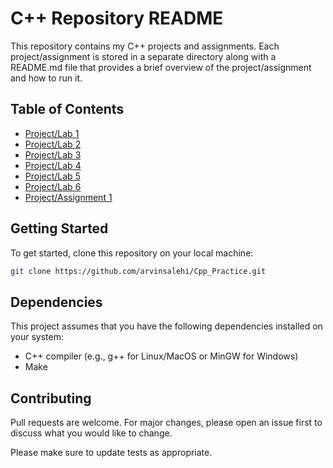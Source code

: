 # C++ Repository README

This repository contains my C++ projects and assignments. Each project/assignment is stored in a separate directory along with a README.md file that provides a brief overview of the project/assignment and how to run it.

## Table of Contents

- [Project/Lab 1](https://github.com/arvinsalehi/Cpp_Practice/tree/main/first)
- [Project/Lab 2](https://github.com/arvinsalehi/Cpp_Practice/tree/main/lab2_2)
- [Project/Lab 3](https://github.com/arvinsalehi/Cpp_Practice/tree/main/lab2_3)
- [Project/Lab 4](https://github.com/arvinsalehi/Cpp_Practice/tree/main/lab2_4)
- [Project/Lab 5](https://github.com/arvinsalehi/Cpp_Practice/tree/main/Lab2_5)
- [Project/Lab 6](https://github.com/arvinsalehi/Cpp_Practice/tree/main/Lab-6)
- [Project/Assignment 1](https://github.com/arvinsalehi/Cpp_Practice/tree/main/assignment1)

## Getting Started
To get started, clone this repository on your local machine:



```bash
git clone https://github.com/arvinsalehi/Cpp_Practice.git

```

## Dependencies

This project assumes that you have the following dependencies installed on your system:

- C++ compiler (e.g., g++ for Linux/MacOS or MinGW for Windows)
- Make

## Contributing

Pull requests are welcome. For major changes, please open an issue first
to discuss what you would like to change.

Please make sure to update tests as appropriate.
